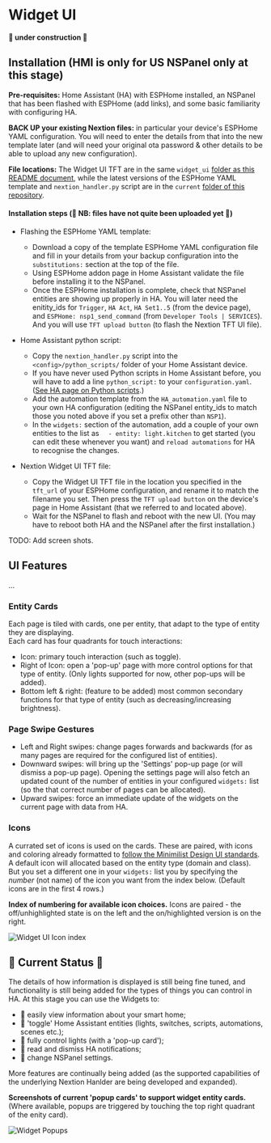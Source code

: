 # Widget UI

**🚧 under construction 🚧**

## Installation (HMI is only for US NSPanel only at this stage)
**Pre-requisites:**  Home Assistant (HA) with ESPHome installed, an NSPanel that has been flashed with ESPHome (add links), and some basic familiarity with configuring HA.

**BACK UP your existing Nextion files:** in particular your device's ESPHome YAML configuration.  You will need to enter the details from that into the new template later (and will need your original ota password & other details to be able to upload any new configuration).

**File locations:** The Widget UI TFT are in the same `widget_ui` [folder as this README document](/widget_ui), while the latest versions of the ESPHome YAML template and `nextion_handler.py` script are in the `current` [folder of this repository](/current).


#### Installation steps (🚧 NB: files have not quite been uploaded yet 🚧)

* Flashing the ESPHome YAML template:
  * Download a copy of the template ESPHome YAML configuration file and fill in your details from your backup configuration into the `substitutions:` section at the top of the file.
  * Using ESPHome addon page in Home Assistant validate the file before installing it to the NSPanel.
  * Once the ESPHome installation is complete, check that NSPanel entities are showing up properly in HA.  You will later need the enitity_ids for `Trigger`, `HA Act`, `HA Set1..5` (from the device page), and `ESPHome: nsp1_send_command` (from `Developer Tools | SERVICES`).  And you will use  `TFT upload button` (to flash the Nextion TFT UI file).

* Home Assistant python script:
  * Copy the `nextion_handler.py` script into the ```<config>/python_scripts/``` folder of your Home Assistant device.
  * If you have never used Python scripts in Home Assistant before, you will have to add a line ```python_script:``` to your ```configuration.yaml```.  ([See HA page on Python scripts](https://www.home-assistant.io/integrations/python_script/).)
  * Add the automation template from the `HA_automation.yaml` file to your own HA configuration (editing the NSPanel entity_ids to match those you noted above if you set a prefix other than `NSP1`).
  * In the `widgets:` section of the automation, add a couple of your own entities to the list as `  - entity: light.kitchen` to get started (you can edit these whenever you want) and `reload automations` for HA to recognise the changes.

* Nextion Widget UI TFT file:
  * Copy the Widget UI TFT file in the location you specified in the `tft_url` of your ESPHome configuration, and rename it to match the filename you set.  Then press the ```TFT upload button``` on the device's page in Home Assistant (that we referred to and located above).
  * Wait for the NSPanel to flash and reboot with the new UI.  (You may have to reboot both HA and the NSPanel after the first installation.)

TODO: Add screen shots.


## UI Features
...
### Entity Cards
Each page is tiled with cards, one per entity, that adapt to the type of entity they are displaying.  
Each card has four quadrants for touch interactions:
* Icon: primary touch interaction (such as toggle).
* Right of Icon: open a 'pop-up' page with more control options for that type of entity.  (Only lights supported for now, other pop-ups will be added).
* Bottom left & right: (feature to be added) most common secondary functions for that type of entity (such as decreasing/increasing brightness).

### Page Swipe Gestures
* Left and Right swipes: change pages forwards and backwards (for as many pages are required for the configured list of entities).
* Downward swipes: will bring up the 'Settings' pop-up page (or will dismiss a pop-up page).  Opening the settings page will also fetch an updated count of the number of entities in your configured `widgets:` list (so the that correct number of pages can be allocated).
* Upward swipes: force an immediate update of the widgets on the current page with data from HA.

### Icons
A currated set of icons is used on the cards.  These are paired, with icons and coloring already formatted to [follow the Minimilist Design UI standards](/UI_Design/Minimalist/).  A default icon will allocated based on the entity type (domain and class).  But you set a different one in your `widgets:` list you by specifying the _number_ (not name) of the icon you want from the index below. (Default icons are in the first 4 rows.)

**Index of numbering for available icon choices.**  Icons are paired - the off/unhighlighted state is on the left and the on/highlighted version is on the right.  

![Widget UI Icon index](https://github.com/krizkontrolz/Home-Assistant-nextion_handler/blob/main/widget_ui/Widget_Icons_Index.png "Icon numbering index")


## 🚧 Current Status 🚧

The details of how information is displayed is still being fine tuned, and functionality is still being added for the types of things you can control in HA.  At this stage you can use the Widgets to:
* 🔸 easily view information about your smart home;
* 🔸 'toggle' Home Assistant entities (lights, switches, scripts, automations, scenes etc.);
* 🔸 fully control lights (with a 'pop-up card');
* 🔸 read and dismiss HA notifications;
* 🔸 change NSPanel settings.
  
More features are continually being added (as the supported capabilities of the underlying Nextion Hanlder are being developed and expanded).

**Screenshots of current 'popup cards' to support widget entity cards.**  (Where available, popups are triggered by touching the top right quadrant of the enity card).  

![Widget Popups](https://github.com/krizkontrolz/Home-Assistant-nextion_handler/blob/main/widget_ui/Screenshots_Popups.png "Widget Popups")


